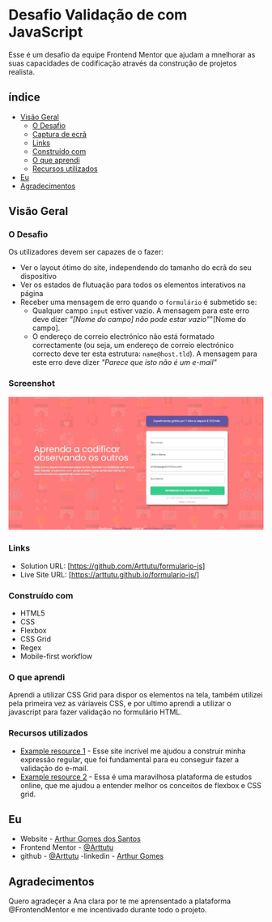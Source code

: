 # Desafio Validação de com JavaScript

Esse é um desafio da equipe Frontend Mentor que ajudam a mnelhorar as suas capacidades de codificação através da construção de projetos realista.

## índice

- [Visão Geral](#visão-geral)
  - [O Desafio](#o-desafio)
  - [Captura de ecrã](#screenshot)
  - [Links](#links)
  - [Construído com](#Construído-com)
  - [O que aprendi](#O-que-aprendi)
  - [Recursos utilizados](#recursos-utilizados)
- [Eu](#eu)
- [Agradecimentos](#Agradecimentos)

## Visão Geral

### O Desafio

Os utilizadores devem ser capazes de o fazer:

- Ver o layout ótimo do site, independendo do tamanho do ecrã do seu dispositivo
- Ver os estados de flutuação para todos os elementos interativos na página
- Receber uma mensagem de erro quando o `formulário` é submetido se:
  - Qualquer campo `input` estiver vazio. A mensagem para este erro deve dizer _"[Nome do campo] não pode estar vazio"_"[Nome do campo].
  - O endereço de correio electrónico não está formatado correctamente (ou seja, um endereço de correio electrónico correcto deve ter esta estrutura: `name@host.tld`). A mensagem para este erro deve dizer _"Parece que isto não é um e-mail"_

### Screenshot

![](./design/design-desktop.jpeg)

### Links

- Solution URL: [https://github.com/Arttutu/formulario-js]
- Live Site URL: [https://arttutu.github.io/formulario-js/]

### Construído com

- HTML5
- CSS
- Flexbox
- CSS Grid
- Regex
- Mobile-first workflow

### O que aprendi

Aprendi a utilizar CSS Grid para dispor os elementos na tela, também utilizei pela primeira vez as váriaveis CSS, e por ultimo aprendi a utilizar o javascript para fazer validação no formulário HTML.

### Recursos utilizados

- [Example resource 1](https://regex101.com/) - Esse site incrível me ajudou a construir minha expressão regular, que foi fundamental para eu conseguir fazer a validação do e-mail.
- [Example resource 2](https://www.alura.com.br/) - Essa é uma maravilhosa plataforma de estudos online, que me ajudou a entender melhor os conceitos de flexbox e CSS grid.

## Eu

- Website - [ Arthur Gomes dos Santos](https://arttutu.github.io/meu_portfolio/)
- Frontend Mentor - [@Arttutu](https://www.frontendmentor.io/profile/Arttutu)
- github - [@Arttutu](https://github.com/Arttutu)
  -linkedin - [Arthur Gomes](https://www.linkedin.com/in/santos-gomes/)

## Agradecimentos

Quero agradeçer a Ana clara por te me aprensentado a plataforma @FrontendMentor e me incentivado durante todo o projeto.
